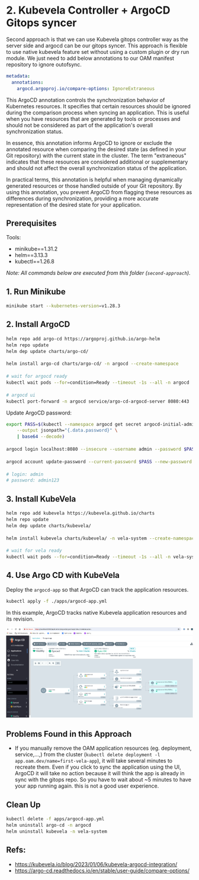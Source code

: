 # 2. Kubevela Controller + ArgoCD Gitops syncer

Second approach is that we can use Kubevela gitops controller way as the server side and argocd can be our gitops syncer. This approach is flexible to use native kubevela feature set without using a custom plugin or dry run module. We just need to add below annotations to our OAM manifest repository to ignore outofsync.

```yaml
metadata:
  annotations:
    argocd.argoproj.io/compare-options: IgnoreExtraneous
```

This ArgoCD annotation controls the synchronization behavior of Kubernetes resources. It specifies that certain resources should be ignored during the comparison process when syncing an application. This is useful when you have resources that are generated by tools or processes and should not be considered as part of the application's overall synchronization status.

In essence, this annotation informs ArgoCD to ignore or exclude the annotated resource when comparing the desired state (as defined in your Git repository) with the current state in the cluster. The term "extraneous" indicates that these resources are considered additional or supplementary and should not affect the overall synchronization status of the application.

In practical terms, this annotation is helpful when managing dynamically generated resources or those handled outside of your Git repository. By using this annotation, you prevent ArgoCD from flagging these resources as differences during synchronization, providing a more accurate representation of the desired state for your application.

## Prerequisites

Tools:

- minikube==1.31.2
- helm==3.13.3
- kubectl==1.26.8

_Note: All commands below are executed from this folder (`second-approach`)._

## 1. Run Minikube

```sh
minikube start --kubernetes-version=v1.28.3
```

## 2. Install ArgoCD

```sh
helm repo add argo-cd https://argoproj.github.io/argo-helm
helm repo update
helm dep update charts/argo-cd/

helm install argo-cd charts/argo-cd/ -n argocd --create-namespace

# wait for argocd ready
kubectl wait pods --for=condition=Ready --timeout -1s --all -n argocd

# argocd ui
kubectl port-forward -n argocd service/argo-cd-argocd-server 8080:443
```

Update ArgoCD password:

```sh
export PASS=$(kubectl --namespace argocd get secret argocd-initial-admin-secret \
    --output jsonpath="{.data.password}" \
    | base64 --decode)

argocd login localhost:8080 --insecure --username admin --password $PASS

argocd account update-password --current-password $PASS --new-password admin123

# login: admin
# password: admin123
```

## 3. Install KubeVela

```sh
helm repo add kubevela https://kubevela.github.io/charts
helm repo update
helm dep update charts/kubevela/

helm install kubevela charts/kubevela/ -n vela-system --create-namespace

# wait for vela ready
kubectl wait pods --for=condition=Ready --timeout -1s --all -n vela-system
```

## 4. Use Argo CD with KubeVela

Deploy the `argocd-app` so that ArgoCD can track the application resources.

```sh
kubectl apply -f ./apps/argocd-app.yml
```

In this example, ArgoCD tracks native Kubevela application resources and its revision.

![first-vela-app.png](./imgs/first-vela-app.png)

## Problems Found in this Approach

- If you manually remove the OAM application resources (eg. deployment, service,...,) from the cluster (`kubectl delete deployment -l app.oam.dev/name=first-vela-app`), it will take several minutes to recreate them. Even if you click to sync the application using the UI, ArgoCD it will take no action because it will think the app is already in sync with the gitops repo. So you have to wait about ~5 minutes to have your app running again. this is not a good user experience.

## Clean Up

```sh
kubectl delete -f apps/argocd-app.yml
helm uninstall argo-cd -n argocd
helm uninstall kubevela -n vela-system
```

## Refs:

- https://kubevela.io/blog/2023/01/06/kubevela-argocd-integration/
- https://argo-cd.readthedocs.io/en/stable/user-guide/compare-options/
